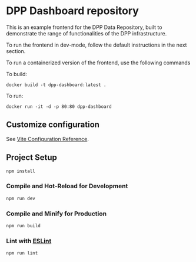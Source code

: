 # DPP Dashboard repository

This is an example frontend for the DPP Data Repository, built to demonstrate the range of functionalities of the DPP infrastructure.

To run the frontend in dev-mode, follow the default instructions in the next section.

To run a containerized version of the frontend, use the following commands

To build:

```shell
docker build -t dpp-dashboard:latest .
```

To run:

```shell
docker run -it -d -p 80:80 dpp-dashboard
```

## Customize configuration

See [Vite Configuration Reference](https://vitejs.dev/config/).

## Project Setup

```sh
npm install
```

### Compile and Hot-Reload for Development

```sh
npm run dev
```

### Compile and Minify for Production

```sh
npm run build
```

### Lint with [ESLint](https://eslint.org/)

```sh
npm run lint
```
